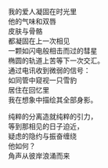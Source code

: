 <p class="has-line-data" data-line-start="2" data-line-end="12">我的爱人凝固在时光里<br>
他的气味和双唇<br>
皮肤与骨骼<br>
都凝固在上一次相见<br>
一颗如闪电般相击而过的彗星<br>
椭圆的轨道上苦等下一次交汇。<br>
通过电讯收到微弱的信号：<br>
如同管中窥视一只雪豹<br>
居住在回忆里<br>
我在想象中描绘其全部身影。</p>
<p class="has-line-data" data-line-start="13" data-line-end="19">纯粹的分离造就纯粹的引力，<br>
等到那相见的日子迫近，<br>
疑虑的隐约与振奋缠绕<br>
他如何？<br>
角声从彼岸浪涌而来<br>
